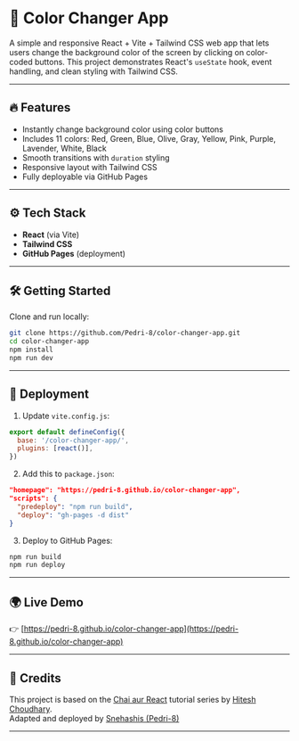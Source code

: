 # 🎨 Color Changer App

A simple and responsive React + Vite + Tailwind CSS web app that lets users change the background color of the screen by clicking on color-coded buttons. This project demonstrates React's `useState` hook, event handling, and clean styling with Tailwind CSS.

---

## 🔥 Features

- Instantly change background color using color buttons
- Includes 11 colors: Red, Green, Blue, Olive, Gray, Yellow, Pink, Purple, Lavender, White, Black
- Smooth transitions with `duration` styling
- Responsive layout with Tailwind CSS
- Fully deployable via GitHub Pages

---

## ⚙️ Tech Stack

- **React** (via Vite)
- **Tailwind CSS**
- **GitHub Pages** (deployment)

---

## 🛠️ Getting Started

Clone and run locally:

```bash
git clone https://github.com/Pedri-8/color-changer-app.git 
cd color-changer-app
npm install
npm run dev
```

---

## 🚀 Deployment

1. Update `vite.config.js`:

```js
export default defineConfig({
  base: '/color-changer-app/',
  plugins: [react()],
})
```

2. Add this to `package.json`:

```json
"homepage": "https://pedri-8.github.io/color-changer-app",
"scripts": {
  "predeploy": "npm run build",
  "deploy": "gh-pages -d dist"
}
```

3. Deploy to GitHub Pages:

```bash
npm run build
npm run deploy
```

---

## 🌍 Live Demo

👉 [https://pedri-8.github.io/color-changer-app](https://pedri-8.github.io/color-changer-app)

---

## 🙌 Credits

This project is based on the [Chai aur React](https://github.com/hiteshchoudhary/chai-aur-react/tree/main/04bgChanger) tutorial series by [Hitesh Choudhary](https://github.com/hiteshchoudhary).  
Adapted and deployed by [Snehashis (Pedri-8)](https://github.com/Pedri-8)

---

